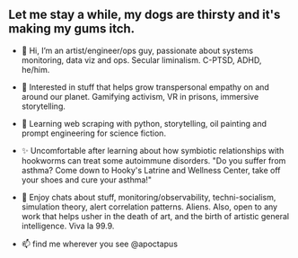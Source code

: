 ## Let me stay a while, my dogs are thirsty and it's making my gums itch.

- 👋 Hi, I’m an artist/engineer/ops guy, passionate about systems monitoring, data viz and ops. Secular liminalism. C-PTSD, ADHD, he/him.
- 👀 Interested in stuff that helps grow transpersonal empathy on and around our planet. Gamifying activism, VR in prisons, immersive storytelling.
- 🌱 Learning web scraping with python, storytelling, oil painting and prompt engineering for science fiction.
- ✨ Uncomfortable after learning about how symbiotic relationships with hookworms can treat some autoimmune disorders. 
     "Do you suffer from asthma?  Come down to Hooky's Latrine and Wellness Center, take off your shoes and cure your asthma!"

- 💞️ Enjoy chats about stuff, monitoring/observability, techni-socialism, simulation theory, alert correlation patterns.  Aliens.
     Also, open to any work that helps usher in the death of art, and the birth of artistic general intelligence. Viva la 99.9.
     
- 📫 find me wherever you see @apoctapus

<!---
apoctapus/apoctapus is a ✨ special ✨ repository because its `README.md` (this file) appears on your GitHub profile.
You can click the Preview link to take a look at your changes.
--->
